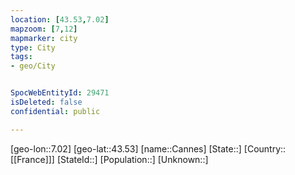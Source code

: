 ```yaml
---
location: [43.53,7.02]
mapzoom: [7,12] 
mapmarker: city 
type: City
tags:
- geo/City


SpocWebEntityId: 29471
isDeleted: false
confidential: public

---
```

[geo-lon::7.02]
[geo-lat::43.53]
[name::Cannes]
[State::]
[Country::[[France]]]
[StateId::]
[Population::]
[Unknown::]

